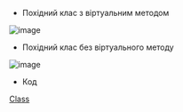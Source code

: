 - Похідний клас з віртуальним методом

![image](https://github.com/arthurduzhyy/04-polymorphism-arthurduzhyy/assets/163334544/89176af8-0008-4711-87d5-2d4f34d63f0b)

- Похідний клас без віртуального методу

![image](https://github.com/arthurduzhyy/04-polymorphism-arthurduzhyy/assets/163334544/95d25353-a558-4c81-ac68-637c987ce477)

- Код

[Class](https://github.com/arthurduzhyy/04-polymorphism-arthurduzhyy/blob/main/Program.cs)
